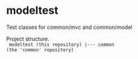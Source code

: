 # modeltest
Test classes for common/mvc and common/model

Project structure.<br>
<code>
  modeltest           (this repository)
     |--- common      (the 'common' repository)
</code>
